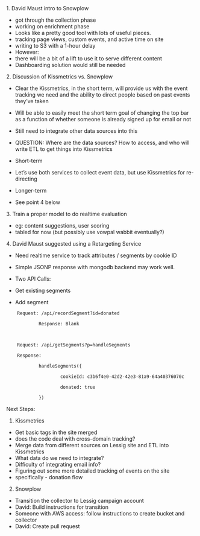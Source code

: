                           

1\. David Maust intro to Snowplow

* got through the collection phase
* working on enrichment phase
* Looks like a pretty good tool with lots of useful pieces.
*   tracking page views, custom events, and active time on site
*   writing to S3 with a 1-hour delay
*   However:
  *   there will be a bit of a lift to use it to serve different content
  *   Dashboarding solution would still be needed

2\. Discussion of Kissmetrics vs. Snowplow

*   Clear the Kissmetrics, in the short term, will provide us with the event tracking we need and the ability to direct people based on past events they’ve taken
*   Will be able to easily meet the short term goal of changing the top bar as a function of whether someone is already signed up for email or not
*   Still need to integrate other data sources into this
*   QUESTION: Where are the data sources? How to access, and who will write ETL to get things into Kissmetrics


*   Short-term
  *   Let’s use both services to collect event data, but use Kissmetrics for re-directing
*   Longer-term
  *   See point 4 below

3\. Train a proper model to do realtime evaluation

* eg: content suggestions, user scoring
* tabled for now (but possibly use vowpal wabbit eventually?)



4\. David Maust suggested using a Retargeting Service


*   Need realtime service to track attributes / segments by cookie ID
*   Simple JSONP response with mongodb backend may work well.
*   Two API Calls:

*   Get existing segments
*   Add segment

```
    Request: /api/recordSegment?id=donated

            Response: Blank



    Request: /api/getSegments?p=handleSegments

    Response:

            handleSegments({

                    cookieId: c3b6f4e0-42d2-42e3-81a9-64a40376070c

                    donated: true

            })
```


Next Steps:

1.  Kissmetrics
  *   Get basic tags in the site merged
  *   does the code deal with cross-domain tracking?
  *   Merge data from different sources on Lessig site and ETL into Kissmetrics
  *   What data do we need to integrate?
  *   Difficulty of integrating email info?
  *   Figuring out some more detailed tracking of events on the site
  *   specifically - donation flow
2.  Snowplow
  *   Transition the collector to Lessig campaign account
  *   David: Build instructions for transition
  *   Someone with AWS access: follow instructions to create bucket and collector
  *   David: Create pull request
